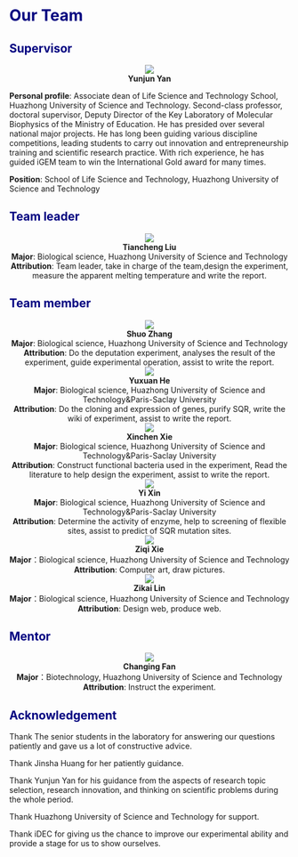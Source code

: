 <h1><font color=navy>Our Team</font></h1>

<h2><font color=navy>Supervisor</font></h2>

<center>
    <img src="../img/team_1.png">
    <figcaption><b>Yunjun Yan</b><br/>
</figcaption>
</center>

**Personal profile**: Associate dean of Life Science and Technology School, Huazhong University of Science and Technology. Second-class professor, doctoral supervisor, Deputy Director of the Key Laboratory of Molecular Biophysics of the Ministry of Education. He has presided over several national major projects. He has long been guiding various discipline competitions, leading students to carry out innovation and entrepreneurship training and scientific research practice. With rich experience, he has guided iGEM team to win the International Gold award for many times.

**Position**: School of Life Science and Technology, Huazhong University of Science and Technology

<h2><font color=navy>Team leader</font></h2>
<center>
    <img src="../img/team_2.png">
    <figcaption><b>Tiancheng Liu</b><br/>
<b>Major</b>: Biological science, Huazhong University of Science and Technology<br/>
<b>Attribution</b>: Team leader, take in charge of the team,design the experiment, measure the apparent melting temperature and write the report.</figcaption>
</center>

<h2><font color=navy>Team member</font></h2>

<center>
    <img src="../img/team_3.png">
    <figcaption><b>Shuo Zhang</b><br/>
<b>Major</b>: Biological science, Huazhong University of Science and Technology<br/>
<b>Attribution</b>: Do the deputation experiment, analyses the result of the experiment, guide experimental operation, assist to write the report.</figcaption>
    <img src="../img/team_4.png">
    <figcaption><b>Yuxuan He</b><br/>
<b>Major</b>: Biological science, Huazhong University of Science and Technology&Paris-Saclay University<br/>
<b>Attribution</b>: Do the cloning and expression of genes, purify SQR, write the wiki of experiment, assist to write the report.</figcaption>
    <img src="../img/team_5.png">
    <figcaption><b>Xinchen Xie</b><br/>
<b>Major</b>: Biological science, Huazhong University of Science and Technology&Paris-Saclay University<br/>
<b>Attribution</b>: Construct functional bacteria used in the experiment, Read the literature to help design the experiment, assist to write the report.</figcaption>
    <img src="../img/team_6.png">
    <figcaption><b>Yi Xin</b><br/>
<b>Major</b>: Biological science, Huazhong University of Science and Technology&Paris-Saclay University<br/>
<b>Attribution</b>: Determine the activity of enzyme, help to screening of flexible sites, assist to predict of SQR mutation sites.</figcaption>
    <img src="../img/xzq.png">
    <figcaption><b>Ziqi Xie</b><br/>
<b>Major</b>：Biological science, Huazhong University of Science and Technology<br/>
<b>Attribution</b>: Computer art, draw pictures.</figcaption>
    <img src="../img/lzk.png">
    <figcaption><b>Zikai Lin</b><br/>
<b>Major</b>：Biological science, Huazhong University of Science and Technology<br/>
<b>Attribution</b>: Design web, produce web.</figcaption>
</center>
<h2><font color=navy>Mentor</font></h2>
<center>
    <img src="../img/team_7.png">
    <figcaption><b>Changing Fan</b><br/>
<b>Major</b>：Biotechnology, Huazhong University of Science and Technology <br/>
<b>Attribution</b>: Instruct the experiment.</figcaption>
</center>

<h2><font color=navy>Acknowledgement</font></h2>

Thank The senior students in the laboratory for answering our questions patiently and gave us a lot of constructive advice.

Thank Jinsha Huang for her patiently guidance.

Thank Yunjun Yan for his guidance from the aspects of research topic selection, research innovation, and thinking on scientific problems during the whole period.

Thank Huazhong University of Science and Technology for support. 

Thank iDEC for giving us the chance to improve our experimental ability and provide a stage for us to show ourselves.